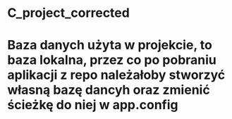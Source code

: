 # C_project_corrected
# Baza danych użyta w projekcie, to baza lokalna, przez co po pobraniu aplikacji z repo należałoby stworzyć własną bazę dancyh oraz zmienić ścieżkę do niej w app.config
